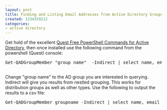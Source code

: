 ```yaml
---
layout: post
title: Finding and Listing Email Addresses from Active Directory Groups with Powershell
created: 1234359212
categories:
- active directory
---
```

<p>Get hold of the excellent <a href="http://www.quest.com/powershell/activeroles-server.aspx">Quest Free PowerShell Commands for Active Directory</a>, then once installed use the following command from the powershell (Quest) console:</p>
<pre>
Get-QADGroupMember &quot;group name&quot;  -Indirect | select name, email

</pre>
<p>Change &quot;group name&quot; to the AD group you are interested in querying. Indirect will give you results from nestled grouping. This works for distribution groups as well as other types. Use the following to output the results to a csv file:</p>
<pre>
Get-QADGroupMember groupname -Indirect | select name, email | Export-Csv filename.csv

</pre>
